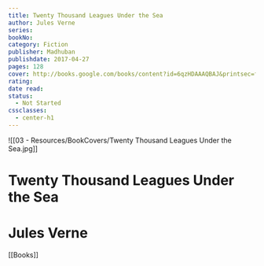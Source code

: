 ```yaml
---
title: Twenty Thousand Leagues Under the Sea
author: Jules Verne
series: 
bookNo: 
category: Fiction
publisher: Madhuban
publishdate: 2017-04-27
pages: 128
cover: http://books.google.com/books/content?id=6qzHDAAAQBAJ&printsec=frontcover&img=1&zoom=1&edge=curl&source=gbs_api
rating: 
date read: 
status:
  - Not Started
cssclasses:
  - center-h1
---
```

![[03 - Resources/BookCovers/Twenty Thousand Leagues Under the Sea.jpg]]
# Twenty Thousand Leagues Under the Sea
# Jules Verne







[[Books]]